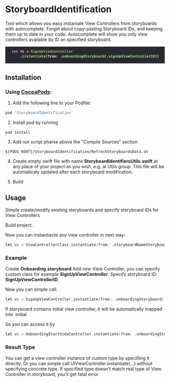 # StoryboardIdentification

Tool which allows you easy instaniate View Controllers from storyboards with autocomplete. 
Forget about copy-pasting Storyboard IDs, and keeping them up to date in your code.
Autocomplete will show you only view controllers available by ID on specified storyboard.

![](https://github.com/utiko/StoryboardIdentification/blob/master/Assets/example.png?raw=true)

## Installation

### Using [CocoaPods](https://cocoapods.org):

1. Add the following line to your Podfile:

```ruby
pod 'StoryboardIdentification'
```

2. Install pod by running

```
pod install
```

3. Add run script pharse above the "Compile Sources" section

```
${PODS_ROOT}/StoryboardIdentification/RefreshStoryboardsData.sh
```

4. Create empty swift file with name **StoryboardIdentifiersUtils.swift** at any place of your project as you wish, e.g. at Utils group.
This file will be automaticaly updated after each storyboard modification.

5. Build

## Usage

Simple create/modify existing storyboards and specify storyboard IDs for View Controllers

Build project.

Now you can instantiacte any view controller in next way:
```swift
let vc = ViewControllerClass.instantiate(from: .storyboardNameStoryboard(.viewControllerID))
```

### Example 
Create **Onboarding.storyboard** 
Add new View Controller, you can specify custom class for example **SignUpViewController**.
Specify storyboard ID: **SignUpViewControllerID**.

Now you can simple call:
```swift
let vc = SignUpViewController.instantiate(from: .onboardingStoryboard(.signUpViewControllerID))
```

If storyboard contains initial view controller, it will be automatically mapped into .initial.

So you can access it by
```swift
let vc = OnboardingStartViewController.instantiate(from: .onboardingStoryboard(.initial))
```

### Result Type
You can get a view controller instance of custom type by specifiing it directly.
Or you can simple call UIViewController.instantiate(...) without specifying concrete type.
If specified type doesn't match real type of View Controller in storyboard, you'll get fatal error.

